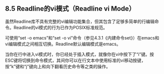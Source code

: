## 8.5 Readline的vi模式（Readline vi Mode）

虽然Readline库不具有完整的vi编辑功能集合，但其包含了足够多简单的行编辑命令。Readline的vi模式的行为已作为POSIX标准规范。

可使用“set -o emacs”和“set -o vi”命令（参见4.3.1《内建命令set》）在emacs和vi编辑模式之间相互切换。Readline默认编辑模式是emacs。

当你在行中进入vi模式时，你已经处于插入模式，就像你在vi中按下了“i”键。按ESC键将切换到命令模式，其间你可以在行文本中使用标准的vi移动按键，按“k”键和“j”键向上和向下翻看历史命令等之类的操作。